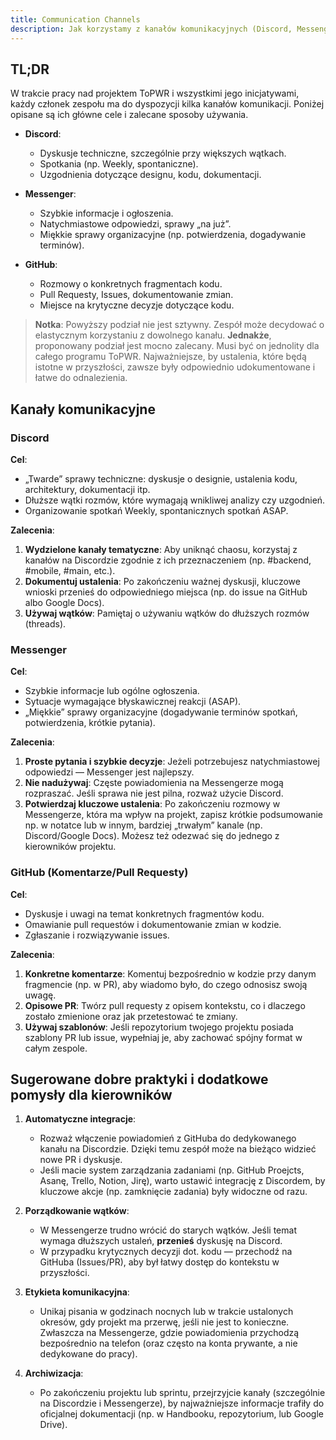 ```yaml
---
title: Communication Channels
description: Jak korzystamy z kanałów komunikacyjnych (Discord, Messenger, GitHub)
---
```


## TL;DR

W trakcie pracy nad projektem ToPWR i wszystkimi jego inicjatywami, każdy członek zespołu ma do dyspozycji kilka kanałów komunikacji. Poniżej opisane są ich główne cele i zalecane sposoby używania.

- **Discord**:

  - Dyskusje techniczne, szczególnie przy większych wątkach.
  - Spotkania (np. Weekly, spontaniczne).
  - Uzgodnienia dotyczące designu, kodu, dokumentacji.

- **Messenger**:

  - Szybkie informacje i ogłoszenia.
  - Natychmiastowe odpowiedzi, sprawy „na już”.
  - Miękkie sprawy organizacyjne (np. potwierdzenia, dogadywanie terminów).

- **GitHub**:
  - Rozmowy o konkretnych fragmentach kodu.
  - Pull Requesty, Issues, dokumentowanie zmian.
  - Miejsce na krytyczne decyzje dotyczące kodu.

> **Notka**: Powyższy podział nie jest sztywny. Zespół może decydować o elastycznym korzystaniu z dowolnego kanału. **Jednakże**, proponowany podział jest mocno zalecany. Musi być on jednolity dla całego programu ToPWR. Najważniejsze, by ustalenia, które będą istotne w przyszłości, zawsze były odpowiednio udokumentowane i łatwe do odnalezienia.

## Kanały komunikacyjne

### Discord

**Cel**:

- „Twarde” sprawy techniczne: dyskusje o designie, ustalenia kodu, architektury, dokumentacji itp.
- Dłuższe wątki rozmów, które wymagają wnikliwej analizy czy uzgodnień.
- Organizowanie spotkań Weekly, spontanicznych spotkań ASAP.

**Zalecenia**:

1. **Wydzielone kanały tematyczne**: Aby uniknąć chaosu, korzystaj z kanałów na Discordzie zgodnie z ich przeznaczeniem (np. #backend, #mobile, #main, etc.).
2. **Dokumentuj ustalenia**: Po zakończeniu ważnej dyskusji, kluczowe wnioski przenieś do odpowiedniego miejsca (np. do issue na GitHub albo Google Docs).
3. **Używaj wątków**: Pamiętaj o używaniu wątków do dłuższych rozmów (threads).

### Messenger

**Cel**:

- Szybkie informacje lub ogólne ogłoszenia.
- Sytuacje wymagające błyskawicznej reakcji (ASAP).
- „Miękkie” sprawy organizacyjne (dogadywanie terminów spotkań, potwierdzenia, krótkie pytania).

**Zalecenia**:

1. **Proste pytania i szybkie decyzje**: Jeżeli potrzebujesz natychmiastowej odpowiedzi — Messenger jest najlepszy.
2. **Nie nadużywaj**: Częste powiadomienia na Messengerze mogą rozpraszać. Jeśli sprawa nie jest pilna, rozważ użycie Discord.
3. **Potwierdzaj kluczowe ustalenia**: Po zakończeniu rozmowy w Messengerze, która ma wpływ na projekt, zapisz krótkie podsumowanie np. w notatce lub w innym, bardziej „trwałym” kanale (np. Discord/Google Docs). Możesz też odezwać się do jednego z kierowników projektu.

### GitHub (Komentarze/Pull Requesty)

**Cel**:

- Dyskusje i uwagi na temat konkretnych fragmentów kodu.
- Omawianie pull requestów i dokumentowanie zmian w kodzie.
- Zgłaszanie i rozwiązywanie issues.

**Zalecenia**:

1. **Konkretne komentarze**: Komentuj bezpośrednio w kodzie przy danym fragmencie (np. w PR), aby wiadomo było, do czego odnosisz swoją uwagę.
2. **Opisowe PR**: Twórz pull requesty z opisem kontekstu, co i dlaczego zostało zmienione oraz jak przetestować te zmiany.
3. **Używaj szablonów**: Jeśli repozytorium twojego projektu posiada szablony PR lub issue, wypełniaj je, aby zachować spójny format w całym zespole.

## Sugerowane dobre praktyki i dodatkowe pomysły dla kierowników

1. **Automatyczne integracje**:

   - Rozważ włączenie powiadomień z GitHuba do dedykowanego kanału na Discordzie. Dzięki temu zespół może na bieżąco widzieć nowe PR i dyskusje.
   - Jeśli macie system zarządzania zadaniami (np. GitHub Proejcts, Asanę, Trello, Notion, Jirę), warto ustawić integrację z Discordem, by kluczowe akcje (np. zamknięcie zadania) były widoczne od razu.

2. **Porządkowanie wątków**:

   - W Messengerze trudno wrócić do starych wątków. Jeśli temat wymaga dłuższych ustaleń, **przenieś** dyskusję na Discord.
   - W przypadku krytycznych decyzji dot. kodu — przechodź na GitHuba (Issues/PR), aby był łatwy dostęp do kontekstu w przyszłości.

3. **Etykieta komunikacyjna**:

   - Unikaj pisania w godzinach nocnych lub w trakcie ustalonych okresów, gdy projekt ma przerwę, jeśli nie jest to konieczne. Zwłaszcza na Messengerze, gdzie powiadomienia przychodzą bezpośrednio na telefon (oraz często na konta prywante, a nie dedykowane do pracy).

4. **Archiwizacja**:
   - Po zakończeniu projektu lub sprintu, przejrzyjcie kanały (szczególnie na Discordzie i Messengerze), by najważniejsze informacje trafiły do oficjalnej dokumentacji (np. w Handbooku, repozytorium, lub Google Drive).

